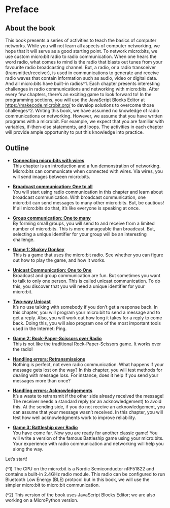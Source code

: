 Preface
=======

About the book
------------------------------------

This book presents a series of activities to teach the basics of computer networks. While you will not
learn all aspects of computer networking, we hope that it will serve as a good starting point.
To network micro:bits, we use custom micro:bit radio to radio communication. When one hears the
word radio, what comes to mind is the radio that blasts out tunes from your favourite radio broadcasting
channel. But, a radio, or a radio transceiver (transmitter/receiver), is used in communications to
generate and receive radio waves that contain information such as audio, video or digital data. And
all micro:bits have built-in radios^1.
Each chapter presents interesting challenges in radio communications and networking with micro:bits.
After every few chapters, there’s an exciting game to look forward to! In the programming sections,
you will use the JavaScript Blocks Editor at https://makecode.microbit.org/ to develop solutions to
overcome those challenges^2.
Writing this book, we have assumed no knowledge of radio communications or networking.
However, we assume that you have written programs with a micro:bit. For example, we expect that
you are familiar with variables, if-then-else statements, and loops. The activities in each chapter will
provide ample opportunity to put this knowledge into practice.

Outline 
-------

-   [**Connecting micro:bits with wires**]()  
    This chapter is an introduction and a fun demonstration of networking. Micro:bits can communicate
    when connected with wires. Via wires, you will send images between micro:bits.

-   [**Broadcast communication: One to all**]()  
    You will start using radio communication in this chapter and learn about broadcast communication.
    With broadcast communication, one micro:bit can send messages to many other micro:bits. But, be
    cautious! If all micro:bits do that, it’s like everyone is speaking at once.

-   [**Group communication: One to many**]()   
    By forming small groups, you will send to and receive from a limited number of micro:bits. This is more
    manageable than broadcast. But, selecting a unique identifier for your group will be an interesting
     challenge.

-   [**Game 1: Shakey Donkey**]()   
    This is a game that uses the micro:bit radio. See whether you can figure out how to play the game,
    and how it works.

-   [**Unicast Communication: One to One**]()   
    Broadcast and group communication are fun. But sometimes you want to talk to only one person.
    This is called unicast communication. To do this, you discover that you will need a unique identifier
    for your micro:bit.

-   [**Two-way Unicast**]()   
    It’s no use talking with somebody if you don’t get a response back. In this chapter, you will program
    your micro:bit to send a message and to get a reply. Also, you will work out how long it takes for a
    reply to come back. Doing this, you will also program one of the most important tools used in the
    Internet: Ping.

-   [**Game 2: Rock-Paper-Scissors over Radio**]()     
    This is not like the traditional Rock-Paper-Scissors game. It
    works over the radio!

-   [**Handling errors: Retransmissions**]()   
     Nothing is perfect, not even radio communication. What happens if
    your message gets lost on the way? In this chapter, you will test
    methods for dealing with message loss. For instance, does it help if
    you send your messages more than once?

-   [**Handling errors: Acknowledgements**]()   
    It’s a waste to retransmit if the other side already received the message! The receiver needs a
    standard reply (or an acknowledgement) to avoid this. At the sending side, if you do not receive an
    acknowledgement, you can assume that your message wasn’t received. In this chapter, you will test
    how well acknowledgments work to improve reliability.

-   [**Game 3: Battleship over Radio**]()     
    You have come far. Now you are ready for another classic game!
    You will write a version of the famous Battleship game using
    your micro:bits. Your experience with radio communication and
    networking will help you along the way.

Let’s start!

(^1) The CPU on the micro:bit is a Nordic Semiconductor nRF51822 and contains a built-in 2.4GHz radio module. This radio can be configured to run Bluetooth Low Energy
(BLE) protocol but in this book, we will use the simpler micro:bit to micro:bit communication.

(^2) This version of the book uses JavaScript Blocks Editor; we are also working on a MicroPython version.
